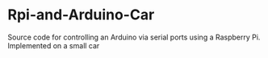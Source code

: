# Rpi-and-Arduino-Car
Source code for controlling an Arduino via serial ports using a Raspberry Pi. Implemented on a small car
